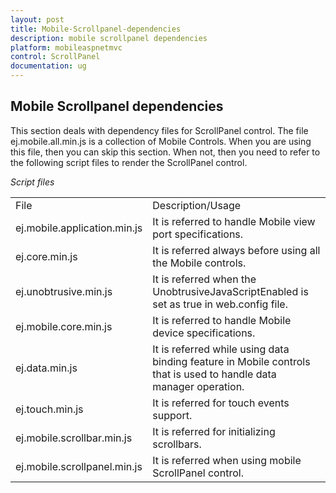 ```yaml
---
layout: post
title: Mobile-Scrollpanel-dependencies
description: mobile scrollpanel dependencies
platform: mobileaspnetmvc
control: ScrollPanel
documentation: ug
---
```


## Mobile Scrollpanel dependencies

This section deals with dependency files for ScrollPanel control. The file ej.mobile.all.min.js is a collection of Mobile Controls. When you are using this file, then you can skip this section. When not, then you need to refer to the following script files to render the ScrollPanel control.

_Script files_

<table>
<tr>
<td>
File</td><td>
Description/Usage</td></tr>
<tr>
<td>
ej.mobile.application.min.js</td><td>
It is referred to handle Mobile view port specifications.</td></tr>
<tr>
<td>
ej.core.min.js</td><td>
It is referred always before using all the Mobile controls.</td></tr>
<tr>
<td>
ej.unobtrusive.min.js</td><td>
It is referred when the UnobtrusiveJavaScriptEnabled is set as true in web.config file.</td></tr>
<tr>
<td>
ej.mobile.core.min.js</td><td>
It is referred to handle Mobile device specifications.</td></tr>
<tr>
<td>
ej.data.min.js</td><td>
It is referred while using data binding feature in Mobile controls that is used to handle data manager operation.</td></tr>
<tr>
<td>
ej.touch.min.js</td><td>
It is referred for touch events support.</td></tr>
<tr>
<td>
ej.mobile.scrollbar.min.js</td><td>
It is referred for initializing scrollbars.</td></tr>
<tr>
<td>
ej.mobile.scrollpanel.min.js</td><td>
It is referred when using mobile ScrollPanel control.</td></tr>
</table>


